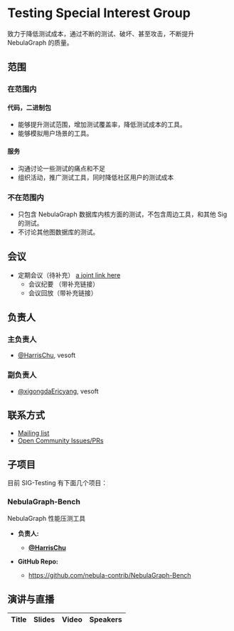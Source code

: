 # Testing Special Interest Group

致力于降低测试成本，通过不断的测试、破坏、甚至攻击，不断提升 NebulaGraph 的质量。

## 范围

### 在范围内

#### 代码，二进制包

* 能够提升测试范围，增加测试覆盖率，降低测试成本的工具。
* 能够模拟用户场景的工具。

#### 服务

* 沟通讨论一些测试的痛点和不足
* 组织活动，推广测试工具，同时降低社区用户的测试成本

### 不在范围内

* 只包含 NebulaGraph 数据库内核方面的测试，不包含周边工具，和其他 Sig 的测试。
* 不讨论其他图数据库的测试。

## 会议

* 定期会议（待补充） 	[a joint link here]()
	* 会议纪要 （带补充链接）
	* 会议回放（带补充链接） 

## 负责人

### 主负责人

* [@HarrisChu](https://github.com/HarrisChu), vesoft

### 副负责人

* [@xigongdaEricyang](https://github.com/xigongdaEricyang), vesoft


## 联系方式

- [Mailing list]()
- [Open Community Issues/PRs](https://github.com/nebula-contrib/SIG-Testing/issues)
 
## 子项目

目前 SIG-Testing 有下面几个项目：

### NebulaGraph-Bench

NebulaGraph 性能压测工具

- **负责人:**
  - **[@HarrisChu](https://github.com/HarrisChu)**

- **GitHub Repo:**
	- https://github.com/nebula-contrib/NebulaGraph-Bench

## 演讲与直播

| Title | Slides | Video | Speakers |
| ----- | ------ | ----- | -------- |
